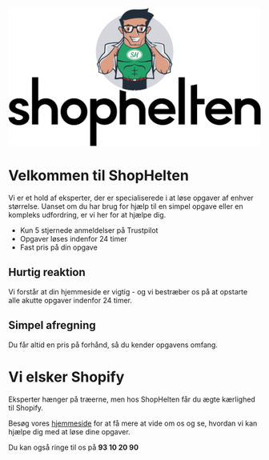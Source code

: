 [![ShopHelten - Vi løser alle opgaver, store som små.](assets/ShopHelten-logo.png "ShopHelten Logo")](https://shophelten.dk/)

# Velkommen til ShopHelten

Vi er et hold af eksperter, der er specialiserede i at løse opgaver af enhver størrelse. Uanset om du har brug for hjælp til en simpel opgave eller en kompleks udfordring, er vi her for at hjælpe dig.

- Kun 5 stjernede anmeldelser på Trustpilot
- Opgaver løses indenfor 24 timer
- Fast pris på din opgave

## Hurtig reaktion

Vi forstår at din hjemmeside er vigtig - og vi bestræber os på at opstarte alle akutte opgaver indenfor 24 timer. 

## Simpel afregning

Du får altid en pris på forhånd, så du kender opgavens omfang.

# Vi elsker Shopify

Eksperter hænger på træerne, men hos ShopHelten får du ægte kærlighed til Shopify.

Besøg vores [hjemmeside](https://shophelten.dk/) for at få mere at vide om os og se, hvordan vi kan hjælpe dig med at løse dine opgaver.

 Du kan også ringe til os på __93 10 20 90__
